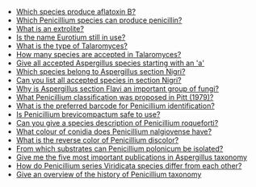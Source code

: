 
- <a href="JOSS_Question_1.html" target="_blank">Which species produce aflatoxin B?</a>
- <a href="JOSS_Question_2.html" target="_blank">Which Penicillium species can produce penicillin?</a>
- <a href="JOSS_Question_3.html" target="_blank">What is an extrolite?</a>
- <a href="JOSS_Question_4.html" target="_blank">Is the name Eurotium still in use?</a>
- <a href="JOSS_Question_5.html" target="_blank">What is the type of Talaromyces?</a>
- <a href="JOSS_Question_6.html" target="_blank">How many species are accepted in Talaromyces?</a>
- <a href="JOSS_Question_7.html" target="_blank">Give all accepted Aspergillus species starting with an 'a'</a>
- <a href="JOSS_Question_8.html" target="_blank">Which species belong to Aspergillus section Nigri?</a>
- <a href="JOSS_Question_9.html" target="_blank">Can you list all accepted species in section Nigri?</a>
- <a href="JOSS_Question_10.html" target="_blank">Why is Aspergillus section Flavi an important group of fungi?</a>
- <a href="JOSS_Question_11.html" target="_blank">What Penicillium classification was proposed in Pitt (1979)?</a>
- <a href="JOSS_Question_12.html" target="_blank">What is the preferred barcode for Penicillium identification?</a>
- <a href="JOSS_Question_13.html" target="_blank">Is Penicillium brevicompactum safe to use?</a>
- <a href="JOSS_Question_14.html" target="_blank">Can you give a species description of Penicillium roqueforti?</a>
- <a href="JOSS_Question_15.html" target="_blank">What colour of conidia does Penicillium nalgiovense have?</a>
- <a href="JOSS_Question_16.html" target="_blank">What is the reverse color of Penicillium discolor?</a>
- <a href="JOSS_Question_17.html" target="_blank">From which substrates can Penicillium polonicum be isolated?</a>
- <a href="JOSS_Question_18.html" target="_blank">Give me the five most important publications in Aspergillus taxonomy</a>
- <a href="JOSS_Question_19.html" target="_blank">How do Penicillium series Viridicata species differ from each other?</a>
- <a href="JOSS_Question_20.html" target="_blank">Give an overview of the history of Penicillium taxonomy</a>


